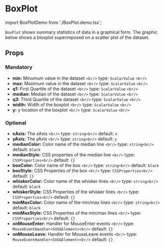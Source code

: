 # BoxPlot

import BoxPlotDemo from './BoxPlot.demo.tsx';

`BoxPlot` shows summary statistics of data in a graphical form. The graphic below shows
a bloxplot superimposed on a scatter plot of the dataset.

<BoxPlotDemo/>

## Props

### Mandatory

- **min:** Minumum value in the dataset `<br/>`
  type: `ScalarValue` `<br/>`
- **max:** Maximum value in the dataset `<br/>`
  type: `ScalarValue` `<br/>`
- **q1:** First Quartile of the dataset `<br/>`
  type: `ScalarValue` `<br/>`
- **median:** Median of the dataset `<br/>`
  type: `ScalarValue` `<br/>`
- **q3:** Third Quartile of the dataset `<br/>`
  type: `ScalarValue` `<br/>`
- **width:** Width of the boxplot `<br/>`
  type: `ScalarValue` `<br/>`
- **y:** y location of the boxplot `<br/>`
  type: `ScalarValue` `<br/>`

### Optional

- **xAxis:** The xAxis `<br/>`
  type: `string<br/>`
  default: `x`
- **yAxis:** The yAxis `<br/>`
  type: `string<br/>`
  default: `y`
- **medianColor:** Color name of the median line `<br/>`
  type: `string<br/>`
  default: `black`
- **medianStyle:** CSS properties of the median line `<br/>`
  type: `CSSProperties<br/>`
  default: `{}`
- **boxColor:** Color name of the box `<br/>`
  type: `string<br/>`
  default: `black`
- **boxStyle:** CSS Properties of the box `<br/>`
  type: `CSSProperties<br/>`
  default: `{}`
- **whiskerColor:** Color name of the whisker lines `<br/>`
  type: `string<br/>`
  default: `black`
- **whiskerStyle:** CSS Properties of the whisker lines `<br/>`
  type: `CSSProperties<br/>`
  default: `{}`
- **minMaxColor:** Color name of the min/max lines `<br/>`
  type: `string<br/>`
  default: `black`
- **minMaxStyle:** CSS Properties of the min/max lines `<br/>`
  type: `CSSProperties<br/>`
  default: `{}`
- **onMouseEnter:** Handler for MouseEnter events `<br/>`
  type: `MouseEventHandler<SVGGElement><br/>`
  default: `{}`
- **onMouseLeave:** Handler for MouseLeave events `<br/>`
  type: `MouseEventHandler<SVGGElement><br/>`
  default: `{}`
